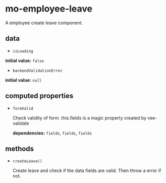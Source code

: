 # mo-employee-leave 

A employee create leave component. 

## data 

- `isLoading` 

**initial value:** `false` 

- `backendValidationError` 

**initial value:** `null` 

## computed properties 

- `formValid` 

  Check validity of form. this.fields is a magic property created by vee-validate 

   **dependencies:** `fields`, `fields`, `fields` 


## methods 

- `createLeave()` 

  Create leave and check if the data fields are valid.
  Then throw a error if not. 

